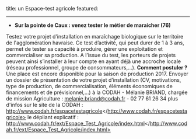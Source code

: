title: un Espace-test agricole
    featured:
    
---

- **Sur la pointe de Caux : venez tester le métier de maraicher (76)**

Testez votre projet d’installation en maraîchage biologique sur le territoire de l'agglomération havraise. Ce test d’activité, qui peut durer de 1 à 3 ans, permet de tester sa capacité à produire, gérer une exploitation et commercialiser sa production. A l’issue du test, les porteurs de projets peuvent ainsi s’installer à leur compte en ayant déjà une accroche locale (réseau professionnel, groupe de consommateurs,…).
**Comment postuler ?**
Une place est encore disponible pour la saison de production 2017.
Envoyer un dossier de présentation de votre projet d’installation (CV, motivations, type de production, de commercialisation, éléments économiques de financements et de prévisionnel,…)  à la CODAH - Mélanie BRIAND, chargée de mission Agriculture : melanie.briand@codah.fr - 02 77 61 26 34
plus d'infos sur le site de la CODAH : <http://www.codah.fr/espacetestagricole></http://www.codah.fr/espacetestagricole>
le dépliant explicatif : <http://www.codah.fr/ext/Espace_Test_Agricole/index.html></http://www.codah.fr/ext/Espace_Test_Agricole/index.html>

